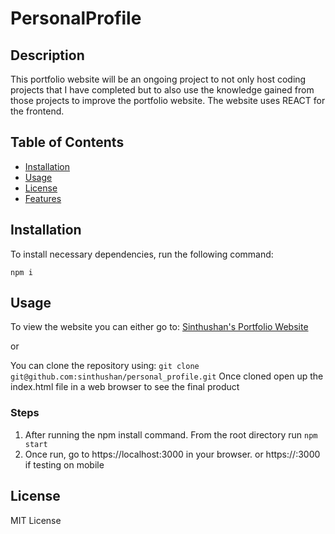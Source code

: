 # PersonalProfile

## Description

This portfolio website will be an ongoing project to not only host coding projects that I have completed but to also use the knowledge gained from those projects to improve the portfolio website. The website uses REACT for the frontend. 

## Table of Contents

- [Installation](#installation)
- [Usage](#usage)
- [License](#license)
- [Features](#Features)

## Installation

To install necessary dependencies, run the following command:
```
npm i
```

## Usage

To view the website you can either go to: [Sinthushan's Portfolio Website](https://sinthushan.github.io/personal_profile/)

or

You can clone the repository using: `git clone git@github.com:sinthushan/personal_profile.git`
Once cloned open up the index.html file in a web browser to see the final product

### Steps
1. After running the npm install command. From the root directory run `npm start`
2. Once run, go to https://localhost:3000 in your browser. or https://<your api adress>:3000 if testing on mobile

## License

MIT License